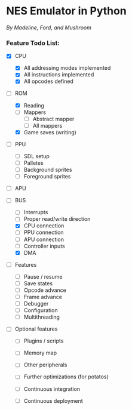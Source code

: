 # NES Emulator in Python

*By Madeline, Ford, and Mushroom*

### Feature Todo List:

- [x] CPU
    - [x] All addressing modes implemented
    - [x] All instructions implemented
    - [x] All opcodes defined

- [ ] ROM
    - [x] Reading
    - [ ] Mappers
        - [ ] Abstract mapper
        - [ ] All mappers
    - [x] Game saves (writing)

- [ ] PPU
    - [ ] SDL setup
    - [ ] Palletes
    - [ ] Background sprites
    - [ ] Foreground sprites

- [ ] APU

- [ ] BUS
    - [ ] Interrupts
    - [ ] Proper read/write direction
    - [x] CPU connection
    - [ ] PPU connection
    - [ ] APU connection
    - [ ] Controller inputs
    - [x] DMA

- [ ] Features
    - [ ] Pause / resume
    - [ ] Save states
    - [ ] Opcode advance
    - [ ] Frame advance
    - [ ] Debugger
    - [ ] Configuration
    - [ ] Multithreading

- [ ] Optional features
    - [ ] Plugins / scripts
    - [ ] Memory map
    - [ ] Other peripherals
    - [ ] Further optimizations (for potatos)
    - [ ] Continuous integration
    - [ ] Continuous deployment
    